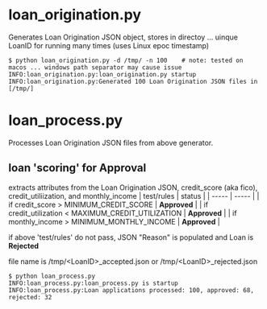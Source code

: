 
# loan_origination.py 
Generates Loan Origination JSON object, stores in directoy ... uinque LoanID for running many times (uses Linux epoc timestamp)

```
$ python loan_origination.py -d /tmp/ -n 100    # note: tested on macos ... windows path separator may cause issue
INFO:loan_origination.py:loan_origination.py startup
INFO:loan_origination.py:Generated 100 Loan Origination JSON files in [/tmp/]
```

# loan_process.py
Processes Loan Origination JSON files from above generator.

## loan 'scoring' for Approval
extracts attributes from the Loan Origination JSON, credit_score (aka fico), credit_utiliization, and monthly_income
| test/rules | status |
| ----- | ----- |
| if credit_score > MINIMUM_CREDIT_SCORE | __Approved__ |
| if credit_utilization < MAXIMUM_CREDIT_UTILIZATION | __Approved__ |
| if monthly_income > MINIMUM_MONTHLY_INCOME | __Approved__ |

if above 'test/rules' do not pass, JSON "Reason" is populated and Loan is __Rejected__

file name is /tmp/\<LoanID>_accepted.json or /tmp/\<LoanID>_rejected.json

```
$ python loan_process.py      
INFO:loan_process.py:loan_process.py is startup
INFO:loan_process.py:Loan applications processed: 100, approved: 68, rejected: 32
```
